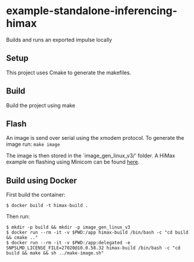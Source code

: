 # example-standalone-inferencing-himax
Builds and runs an exported impulse locally


## Setup
This project uses Cmake to generate the makefiles.

## Build
Build the project using make

## Flash
An image is send over serial using the xmodem protocol. To generate the image run:
```make image```

The image is then stored in the `image_gen_linux_v3/' folder.
A HiMax example on flashing using Minicom can be found [here](https://github.com/HimaxWiseEyePlus/bsp_tflu/tree/master/HIMAX_WE1_EVB_user_guide#flash-image-update-at-linux-environment).

## Build using Docker

First build the container:

```
$ docker build -t himax-build .
```

Then run:

```
$ mkdir -p build && mkdir -p image_gen_linux_v3
$ docker run --rm -it -v $PWD:/app himax-build /bin/bash -c "cd build && cmake .."
$ docker run --rm -it -v $PWD:/app:delegated -e SNPSLMD_LICENSE_FILE=27020@10.0.58.32 himax-build /bin/bash -c "cd build && make && sh ../make-image.sh"
```
